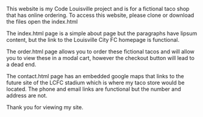 This website is my Code Louisville project and is for a fictional taco shop that
has online ordering. To access this website, please clone or download the files
open the index.html

The index.html page is a simple about page but the paragraphs have lipsum content,
but the link to the Louisville City FC homepage is functional.

The order.html page allows you to order these fictional tacos and will allow you
to view these in a modal cart, however the checkout button will lead to a dead end.

The contact.html page has an embedded google maps that links to the future site
of the LCFC stadium which is where my taco store would be located. The phone and
email links are functional but the number and address are not.

Thank you for viewing my site. 

